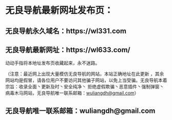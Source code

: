<h1>无良导航最新网址发布页：</h1>
<h2>无良导航永久域名：https://wl331.com</h2>
<h2>无良导航最新网址：https://wl633.com/</h2>

动动手指将本地址发布页收藏起来，永不迷路。

（注意：最近网上出现大量模仿无良导航的网站，本站正确地址在此更新 ，其余网站均是假冒，请各位用户不要访问其他骗子网站，以免上当受骗。无良导航本着宗旨：收录全面丶更新及时丶安全纯净丶 拒绝虚假欺骗丶恶意插件丶强制弹窗丶病毒木马网站，无良导航唯一联系邮箱：wuliangdh@gmail.com）
<h2>无良导航唯一联系邮箱：wuliangdh@gmail.com</h2>
